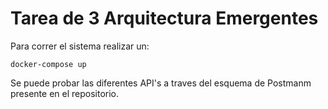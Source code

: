 # Tarea de 3 Arquitectura Emergentes

Para correr el sistema realizar un:

```bach
docker-compose up
```
Se puede probar las diferentes API's a traves del esquema de Postmanm presente en el repositorio.
